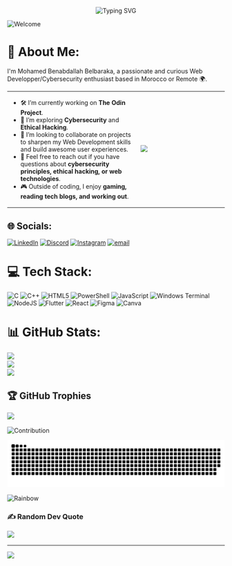 <p align="center">
  <img src="https://readme-typing-svg.herokuapp.com?font=Fira+Code&size=35&pause=1000&color=7B68EE&center=true&vCenter=true&width=800&lines=👋+Hi%2C+welcome+to+SimoG's+Github!;🚀+Exploring+code+and+creating+magic🧙;💡+Always+learning+something+new!" alt="Typing SVG" />
</p>


![Welcome](https://user-images.githubusercontent.com/74038190/225813708-98b745f2-7d22-48cf-9150-083f1b00d6c9.gif)

# 💫 About Me:
I'm Mohamed Benabdallah Belbaraka, a passionate and curious Web Developper/Cybersecurity enthusiast based in Morocco or Remote 🌍.

<table>
  <tr>
    <td width="60%">
      <ul>
        <li>🛠️ I’m currently working on <strong>The Odin Project</strong>.</li>
        <li>🌱 I’m exploring <strong>Cybersecurity</strong> and <strong>Ethical Hacking</strong>.</li>
        <li>🤝 I’m looking to collaborate on projects to sharpen my Web Development skills and build awesome user experiences.</li>
        <li>💬 Feel free to reach out if you have questions about <strong>cybersecurity principles, ethical hacking, or web technologies</strong>.</li>
        <li>🎮 Outside of coding, I enjoy <strong>gaming, reading tech blogs, and working out</strong>.</li>
      </ul>
    </td>
    <td>
      <img src="https://camo.githubusercontent.com/d86c8133d9c453427eca06cdc4f7bd875bfcc69c7a2aa32c3d8dad5edd18c4e1/68747470733a2f2f692e70696e696d672e636f6d2f6f726967696e616c732f65372f39312f36312f65373931363131373138323135613063666330616239366537316431646333662e676966" width="300"/>
    </td>
  </tr>
</table>



## 🌐 Socials:
[![LinkedIn](https://img.shields.io/badge/LinkedIn-%230077B5.svg?logo=linkedin&logoColor=white)](https://linkedin.com/in/mohamed-benabdallah-belbaraka-a47152294)
[![Discord](https://img.shields.io/badge/Discord-%237289DA.svg?logo=discord&logoColor=white)](https://discord.gg/@siimog) 
[![Instagram](https://img.shields.io/badge/Instagram-%23E4405F.svg?logo=Instagram&logoColor=white)](https://instagram.com/_simog_)
[![email](https://img.shields.io/badge/Email-D14836?logo=gmail&logoColor=white)](mailto:mohamadbenabdallahbelbaraka@gmail.com)

# 💻 Tech Stack:
![C](https://img.shields.io/badge/c-%2300599C.svg?style=for-the-badge&logo=c&logoColor=white) ![C++](https://img.shields.io/badge/c++-%2300599C.svg?style=for-the-badge&logo=c%2B%2B&logoColor=white) ![HTML5](https://img.shields.io/badge/html5-%23E34F26.svg?style=for-the-badge&logo=html5&logoColor=white) ![PowerShell](https://img.shields.io/badge/PowerShell-%235391FE.svg?style=for-the-badge&logo=powershell&logoColor=white) ![JavaScript](https://img.shields.io/badge/javascript-%23323330.svg?style=for-the-badge&logo=javascript&logoColor=%23F7DF1E) ![Windows Terminal](https://img.shields.io/badge/Windows%20Terminal-%234D4D4D.svg?style=for-the-badge&logo=windows-terminal&logoColor=white) ![NodeJS](https://img.shields.io/badge/node.js-6DA55F?style=for-the-badge&logo=node.js&logoColor=white) ![Flutter](https://img.shields.io/badge/Flutter-%2302569B.svg?style=for-the-badge&logo=Flutter&logoColor=white) ![React](https://img.shields.io/badge/react-%2320232a.svg?style=for-the-badge&logo=react&logoColor=%2361DAFB) ![Figma](https://img.shields.io/badge/figma-%23F24E1E.svg?style=for-the-badge&logo=figma&logoColor=white) ![Canva](https://img.shields.io/badge/Canva-%2300C4CC.svg?style=for-the-badge&logo=Canva&logoColor=white)
# 📊 GitHub Stats:
![](https://github-readme-stats.vercel.app/api?username=SimoG3&theme=dark&hide_border=false&include_all_commits=false&count_private=false)<br/>
![](https://nirzak-streak-stats.vercel.app/?user=SimoG3&theme=dark&hide_border=false)<br/>
![](https://github-readme-stats.vercel.app/api/top-langs/?username=SimoG3&theme=dark&hide_border=false&include_all_commits=false&count_private=false&layout=compact)

## 🏆 GitHub Trophies
![](https://github-profile-trophy.vercel.app/?username=SimoG3&theme=radical&no-frame=false&no-bg=true&margin-w=4)

![Contribution](https://camo.githubusercontent.com/eb44e3df8612d41a65ad5806bc8615a85e092f0403cef0477e8f47955ab12578/68747470733a2f2f692e696d6775722e636f6d2f78314b627543712e676966)

<picture>
  <source media="(prefers-color-scheme: dark)" srcset="https://raw.githubusercontent.com/SimoG3/SimoG3/output/github-snake-dark.svg" />
  <source media="(prefers-color-scheme: light)" srcset="https://raw.githubusercontent.com/SimoG3/SimoG3/output/github-snake.svg" />
  <img alt="github-snake" src="https://raw.githubusercontent.com/SimoG3/SimoG3/output/github-snake.svg" />
</picture>

![Rainbow](https://camo.githubusercontent.com/525201e24fcf0d7d87f167b8f972bf33242f0588d8bb426b7df5e2911bcc609a/68747470733a2f2f7777772e616e696d61746564696d616765732e6f72672f646174612f6d656469612f3536322f616e696d617465642d6c696e652d696d6167652d303138342e676966)

### ✍️ Random Dev Quote
![](https://quotes-github-readme.vercel.app/api?type=horizontal&theme=radical)

---
[![](https://visitcount.itsvg.in/api?id=SimoG3&icon=0&color=0)](https://visitcount.itsvg.in)

<!-- Proudly created with GPRM ( https://gprm.itsvg.in ) -->
<!-- Inspired by @The-Abhishek-Singh -->


